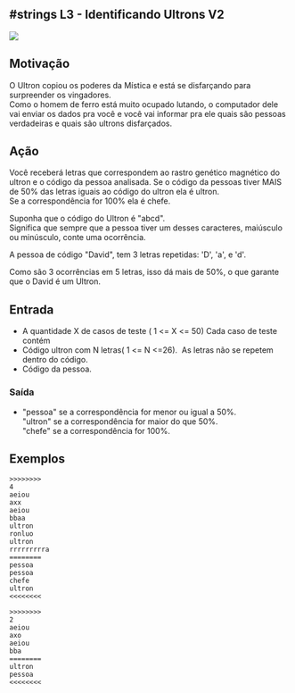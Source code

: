 ## #strings L3 - Identificando Ultrons V2


![](__capa.jpg)

## Motivação

O Ultron copiou os poderes da Mística e está se disfarçando para surpreender os vingadores.  
Como o homem de ferro está muito ocupado lutando, o computador dele vai enviar os dados pra você e você vai informar pra ele quais são pessoas verdadeiras e quais são ultrons disfarçados.

## Ação

Você receberá letras que correspondem ao rastro genético magnético do ultron e o código da pessoa analisada. Se o código da pessoas tiver MAIS de 50% das letras iguais ao código do ultron ela é ultron.  
Se a correspondência for 100% ela é chefe.

Suponha que o código do Ultron é "abcd".  
Significa que sempre que a pessoa tiver um desses caracteres, maiúsculo ou minúsculo, conte uma ocorrência.

A pessoa de código "David", tem 3 letras repetidas: 'D', 'a', e 'd'.

Como são 3 ocorrências em 5 letras, isso dá mais de 50%, o que garante que o David é um Ultron.

## Entrada

*   A quantidade X de casos de teste ( 1 <= X <= 50) Cada caso de teste contém
*   Código ultron com N letras( 1 <= N <=26).  As letras não se repetem dentro do código.
*   Código da pessoa.

### Saída

*   "pessoa" se a correspondência for menor ou igual a 50%.  
    "ultron" se a correspondência for maior do que 50%.  
    "chefe" se a correspondência for 100%.

## Exemplos

```
>>>>>>>>
4
aeiou
axx
aeiou
bbaa
ultron
ronluo
ultron
rrrrrrrrra
========
pessoa
pessoa
chefe
ultron
<<<<<<<<

>>>>>>>>
2
aeiou
axo
aeiou
bba
========
ultron
pessoa
<<<<<<<<
```

#
